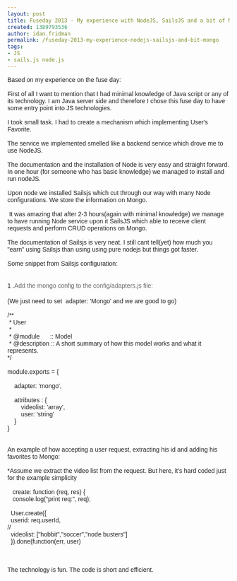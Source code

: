 ```yaml
---
layout: post
title: Fuseday 2013 - My experience with NodeJS, SailsJS and a bit of Mongo
created: 1389793536
author: idan.fridman
permalink: /fuseday-2013-my-experience-nodejs-sailsjs-and-bit-mongo
tags:
- JS
- sails.js node.js
---
```

<div style="color: rgb(34, 34, 34); font-family: arial, sans-serif; line-height: normal;">Based on my experience on&nbsp;the fuse day:</div>

<div style="color: rgb(34, 34, 34); font-family: arial, sans-serif; line-height: normal;">&nbsp;</div>

<div style="color: rgb(34, 34, 34); font-family: arial, sans-serif; line-height: normal;">First of all I want to mention that I had minimal knowledge of Java script or any of its technology. I am Java server side and therefore I chose this fuse day to have some entry point into JS technologies.</div>

<div style="color: rgb(34, 34, 34); font-family: arial, sans-serif; line-height: normal;">&nbsp;</div>

<div style="color: rgb(34, 34, 34); font-family: arial, sans-serif; line-height: normal;">I took small task. I had to create a mechanism which implementing User&#39;s Favorite.</div>

<div style="color: rgb(34, 34, 34); font-family: arial, sans-serif; line-height: normal;">&nbsp;</div>

<div style="color: rgb(34, 34, 34); font-family: arial, sans-serif; line-height: normal;">The service we implemented smelled like a&nbsp;backend&nbsp;service which drove me to use NodeJS.&nbsp;</div>

<div style="color: rgb(34, 34, 34); font-family: arial, sans-serif; line-height: normal;">&nbsp;</div>

<div style="color: rgb(34, 34, 34); font-family: arial, sans-serif; line-height: normal;">The documentation&nbsp;and the installation of Node is very easy and straight forward. In one hour (for someone who has basic knowledge) we managed to install and run&nbsp;nodeJS.</div>

<div style="color: rgb(34, 34, 34); font-family: arial, sans-serif; line-height: normal;">&nbsp;</div>

<div style="color: rgb(34, 34, 34); font-family: arial, sans-serif; line-height: normal;">Upon node we installed Sailsjs&nbsp;which cut through our way with many Node configurations. We store the information on Mongo.</div>

<div style="color: rgb(34, 34, 34); font-family: arial, sans-serif; line-height: normal;">&nbsp;</div>

<div style="color: rgb(34, 34, 34); font-family: arial, sans-serif; line-height: normal;">&nbsp;It was amazing that after 2-3 hours(again with minimal knowledge) we manage to have&nbsp;running Node service upon it SailsJS&nbsp;which able to receive&nbsp;client requests and perform CRUD operations&nbsp;on Mongo.</div>

<div style="color: rgb(34, 34, 34); font-family: arial, sans-serif; line-height: normal;">&nbsp;</div>

<div style="color: rgb(34, 34, 34); font-family: arial, sans-serif; line-height: normal;">The documentation&nbsp;of Sailsjs is very neat. I still cant tell(yet) how much you &quot;earn&quot; using Sailsjs&nbsp;than using using pure nodejs but things got faster.</div>

<div style="color: rgb(34, 34, 34); font-family: arial, sans-serif; line-height: normal;">&nbsp;</div>

<div style="color: rgb(34, 34, 34); font-family: arial, sans-serif; line-height: normal;">Some snippet from&nbsp;Sailsjs&nbsp;configuration:</div>

<div style="color: rgb(34, 34, 34); font-family: arial, sans-serif; line-height: normal;">&nbsp;</div>

<div style="color: rgb(34, 34, 34); font-family: arial, sans-serif; line-height: normal;">&nbsp;</div>

<div style="color: rgb(34, 34, 34); font-family: arial, sans-serif; line-height: normal;">1 .<span style="color: rgb(102, 102, 102); font-family: 'Lucida Grande', sans-serif; font-size: 14px; line-height: 21px;">Add the&nbsp;mongo&nbsp;config to the config/adapters.js&nbsp;file:</span></div>

<div style="color: rgb(34, 34, 34); font-family: arial, sans-serif; line-height: normal;">&nbsp;</div>

<div style="color: rgb(34, 34, 34); font-family: arial, sans-serif; line-height: normal;">(We just need to set &nbsp;adapter: &#39;Mongo&#39; and we are good to go)</div>

<div style="color: rgb(34, 34, 34); font-family: arial, sans-serif; line-height: normal;">&nbsp;</div>

<div style="color: rgb(34, 34, 34); font-family: arial, sans-serif; line-height: normal;">
<div>/**</div>

<div>&nbsp;* User</div>

<div>&nbsp;*</div>

<div>&nbsp;* @module&nbsp;&nbsp; &nbsp; &nbsp;:: Model</div>

<div>&nbsp;* @description&nbsp;:: A short summary of how this model works and what it represents.</div>

<div>*/</div>

<div>&nbsp;</div>

<div>module.exports = {</div>

<div>&nbsp;</div>

<div>&nbsp; &nbsp;&nbsp;adapter: &#39;mongo&#39;,</div>

<div>&nbsp;</div>

<div>&nbsp; &nbsp;&nbsp;attributes<span style="white-space: pre-wrap;"> </span>:&nbsp;{</div>

<div>&nbsp; &nbsp; &nbsp; &nbsp;&nbsp;videolist: &#39;array&#39;,</div>

<div>&nbsp; &nbsp; &nbsp; &nbsp;&nbsp;user: &#39;string&#39;</div>

<div>&nbsp; &nbsp; }</div>

<div>}</div>
</div>

<div style="color: rgb(34, 34, 34); font-family: arial, sans-serif; line-height: normal;">&nbsp;</div>

<div style="color: rgb(34, 34, 34); font-family: arial, sans-serif; line-height: normal;">&nbsp;</div>

<div style="color: rgb(34, 34, 34); font-family: arial, sans-serif; line-height: normal;">An example of how&nbsp;accepting&nbsp;a user request, extracting his&nbsp;id and adding his favorites to Mongo:</div>

<div style="color: rgb(34, 34, 34); font-family: arial, sans-serif; line-height: normal;">&nbsp;</div>

<div style="color: rgb(34, 34, 34); font-family: arial, sans-serif; line-height: normal;">*Assume&nbsp;we extract the video list from the request. But here, it&#39;s hard coded just for the example simplicity&nbsp;</div>

<div style="color: rgb(34, 34, 34); font-family: arial, sans-serif; line-height: normal;">&nbsp;</div>

<div style="color: rgb(34, 34, 34); font-family: arial, sans-serif; line-height: normal;">
<div>&nbsp; &nbsp;create: function (req, res) {</div>

<div>&nbsp; &nbsp;console.log(&quot;print&nbsp;req:&quot;,&nbsp;req);</div>

<div>&nbsp;&nbsp;</div>

<div>&nbsp; User.create({</div>

<div>&nbsp;&nbsp;userid: req.userId,</div>

<div>//</div>

<div>&nbsp;&nbsp;videolist: [&quot;hobbit&quot;,&quot;soccer&quot;,&quot;node busters&quot;]</div>

<div>&nbsp; }).done(function(err, user)&nbsp;</div>
</div>

<div style="color: rgb(34, 34, 34); font-family: arial, sans-serif; line-height: normal;">&nbsp;</div>

<div style="color: rgb(34, 34, 34); font-family: arial, sans-serif; line-height: normal;">&nbsp;</div>

<div style="color: rgb(34, 34, 34); font-family: arial, sans-serif; line-height: normal;">&nbsp;</div>

<div style="color: rgb(34, 34, 34); font-family: arial, sans-serif; line-height: normal;">The technology is fun. The code is short and efficient.&nbsp;</div>
